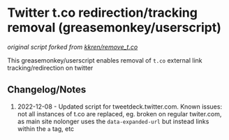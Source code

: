 # Twitter t.co redirection/tracking removal (greasemonkey/userscript) 

*original script forked from [kkren/remove_t.co](https://github.com/kkren/remove_t.co)*

This greasemonkey/userscript enables removal of ``t.co`` external link tracking/redirection on twitter

## Changelog/Notes
   1. 2022-12-08 - 
      Updated script for tweetdeck.twitter.com. Known issues: not all instances of t.co  are replaced, eg. broken on regular twiter.com, as main site nolonger uses the ``data-expanded-url`` but instead links within the ``a`` tag, etc
